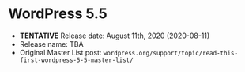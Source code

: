 # WordPress 5.5

- **TENTATIVE** Release date: August 11th, 2020 (2020-08-11)
- Release name: TBA
- Original Master List post: `wordpress.org/support/topic/read-this-first-wordpress-5-5-master-list/`
